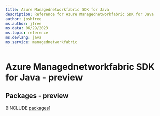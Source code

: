 ```yaml
---
title: Azure Managednetworkfabric SDK for Java
description: Reference for Azure Managednetworkfabric SDK for Java
author: joshfree
ms.author: jfree
ms.data: 06/29/2023
ms.topic: reference
ms.devlang: java
ms.service: managednetworkfabric
---
```

# Azure Managednetworkfabric SDK for Java - preview
## Packages - preview
[!INCLUDE [packages](managednetworkfabric-index.md)]